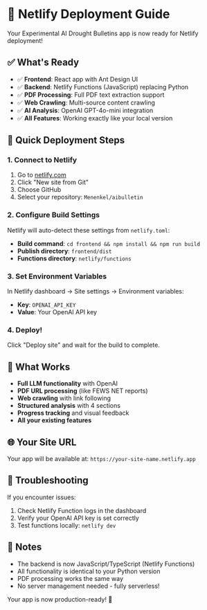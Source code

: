 # 🚀 Netlify Deployment Guide

Your Experimental AI Drought Bulletins app is now ready for Netlify deployment!

## ✅ What's Ready

- ✅ **Frontend**: React app with Ant Design UI
- ✅ **Backend**: Netlify Functions (JavaScript) replacing Python
- ✅ **PDF Processing**: Full PDF text extraction support
- ✅ **Web Crawling**: Multi-source content crawling
- ✅ **AI Analysis**: OpenAI GPT-4o-mini integration
- ✅ **All Features**: Working exactly like your local version

## 🎯 Quick Deployment Steps

### 1. Connect to Netlify
1. Go to [netlify.com](https://netlify.com)
2. Click "New site from Git"
3. Choose GitHub
4. Select your repository: `Menenkel/aibulletin`

### 2. Configure Build Settings
Netlify will auto-detect these settings from `netlify.toml`:
- **Build command**: `cd frontend && npm install && npm run build`
- **Publish directory**: `frontend/dist`
- **Functions directory**: `netlify/functions`

### 3. Set Environment Variables
In Netlify dashboard → Site settings → Environment variables:
- **Key**: `OPENAI_API_KEY`
- **Value**: Your OpenAI API key

### 4. Deploy!
Click "Deploy site" and wait for the build to complete.

## 🔧 What Works

- **Full LLM functionality** with OpenAI
- **PDF URL processing** (like FEWS NET reports)
- **Web crawling** with link following
- **Structured analysis** with 4 sections
- **Progress tracking** and visual feedback
- **All your existing features**

## 🌐 Your Site URL
Your app will be available at: `https://your-site-name.netlify.app`

## 🐛 Troubleshooting

If you encounter issues:
1. Check Netlify Function logs in the dashboard
2. Verify your OpenAI API key is set correctly
3. Test functions locally: `netlify dev`

## 📝 Notes

- The backend is now JavaScript/TypeScript (Netlify Functions)
- All functionality is identical to your Python version
- PDF processing works the same way
- No server management needed - fully serverless!

Your app is now production-ready! 🎉
